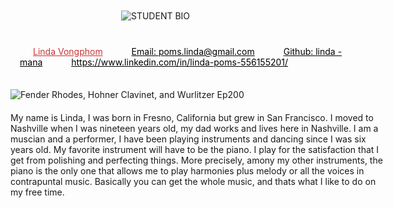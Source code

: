 <!DOCTYPE html>
<html>
  <title>Boxes</title>
  <style type="text/css">
    body{
      font - size: 80%;
      font - family: " Courier New" , Courier , monospace;
      letter - spacing: 0.15em;
      background - color: #efefef;}
#page {
  max - width: 940px;
  min - width: 720px;
  margin: 10px auto 10px auto;
  padding:20px;
  border: 4px double #000;
  background - color: #ffffff;}
#logo {
  width: 150px;
  margin: 10px auto 25px auto;}
ul {
  width: 570px;
  padding: 15px;
  margin: 0px auto 0px auto;
  border - top: 2px solid #000;
  border - bottom: 1px solid #000
  text - align: center;}
li {
  display: inline;
  margin: 0px 3px;}
p {
  text - align: center;
  width:600px;
  margin: 20px auto 20px auto;
  font - weight: normal;}
a{ 
  color: #000000;
  text - transform?: uppercase;
  text - decoration: none;
  padding: 6px 18px 5px 18px;}
a:hover, a.on { 
  color: #cc3333;
  background - color: #ffffff;}
</style>
</head>
<body> 
  <div id-"page">
    <div id="logo">
      <img src="images/logo.gif"  alt=" STUDENT BIO"/>
    </div>
    <ul id="navigation">
      <li><a href="#" class="on">Linda Vongphom</a></li>
      <li><a href="#">Email: poms.linda@gmail.com</a></li>
      <li><a href="#">Github: linda - mana</a></li>
      <li><a href="#">https://www.linkedin.com/in/linda-poms-556155201/</a></li>
    </ul>
    <p>
      <img src="images/keys.jpg" alt="Fender Rhodes, Hohner Clavinet, and Wurlitzer Ep200" />
    </p>
      <p>
      My name is Linda, I was born in Fresno, California but grew in San Francisco. I moved to Nashville when I was nineteen years old, my dad works and lives here in Nashville. I am a muscian and a performer, I have been playing instruments and dancing since I was six years old. My favorite instrument will have to be the piano. I play for the satisfaction that I get from polishing and perfecting things. More precisely, amony my other instruments, the piano is the only one that allows me to play harmonies plus melody or all the voices in contrapuntal music. Basically you can get the whole music, and thats what I like to do on my free time.
      </p>
    </div>
  </body>
</html>
